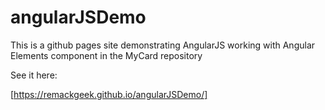 # angularJSDemo

This is a github pages site demonstrating AngularJS working with Angular Elements component in the MyCard repository


See it here:

[https://remackgeek.github.io/angularJSDemo/]
